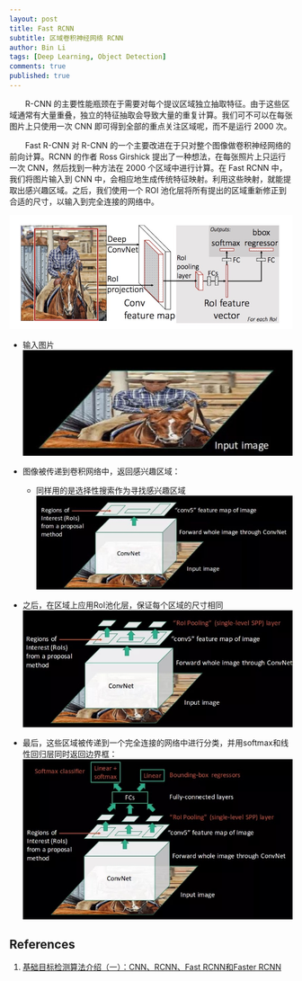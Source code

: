 ```yaml
---
layout: post
title: Fast RCNN
subtitle: 区域卷积神经网络 RCNN
author: Bin Li
tags: [Deep Learning, Object Detection]
comments: true
published: true
---
```


　　R-CNN 的主要性能瓶颈在于需要对每个提议区域独立抽取特征。由于这些区域通常有大量重叠，独立的特征抽取会导致大量的重复计算。我们可不可以在每张图片上只使用一次 CNN 即可得到全部的重点关注区域呢，而不是运行 2000 次。

　　Fast R-CNN 对 R-CNN 的一个主要改进在于只对整个图像做卷积神经网络的前向计算。RCNN 的作者 Ross Girshick 提出了一种想法，在每张照片上只运行一次 CNN，然后找到一种方法在 2000 个区域中进行计算。在 Fast RCNN 中，我们将图片输入到 CNN 中，会相应地生成传统特征映射。利用这些映射，就能提取出感兴趣区域。之后，我们使用一个 ROI 池化层将所有提出的区域重新修正到合适的尺寸，以输入到完全连接的网络中。

![](/img/media/15829537808694.jpg)

* 输入图片
![](/img/media/15829549851514.jpg)

* 图像被传递到卷积网络中，返回感兴趣区域：
    * 同样用的是选择性搜索作为寻找感兴趣区域
![](/img/media/15829550082493.jpg)

* 之后，在区域上应用Rol池化层，保证每个区域的尺寸相同
![](/img/media/15829567284460.jpg)

* 最后，这些区域被传递到一个完全连接的网络中进行分类，并用softmax和线性回归层同时返回边界框：
![](/img/media/15829567495624.jpg)




## References
1. [基础目标检测算法介绍（一）：CNN、RCNN、Fast RCNN和Faster RCNN](https://zhuanlan.zhihu.com/p/46963225)